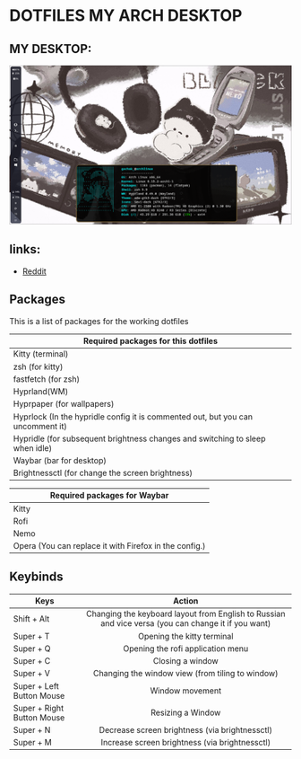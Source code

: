 # DOTFILES MY ARCH DESKTOP

## MY DESKTOP:
![N|Solid](https://raw.githubusercontent.com/gachakoreika/dotfiles_mydesktop/refs/heads/main/2025-06-19-160144_hyprshot.png)

## links:
- [Reddit](https://www.reddit.com/r/arch/comments/1lfahw8/my_arch_linux_desktop_on_hyprland/)

## Packages

This is a list of packages for the working dotfiles

| Required packages for this dotfiles |
| ------ |
| Kitty (terminal) | 
| zsh (for kitty) |
| fastfetch (for zsh) |
| Hyprland(WM) | 
| Hyprpaper (for wallpapers) | 
| Hyprlock (In the hypridle config it is commented out, but you can uncomment it) | 
| Hypridle (for subsequent brightness changes and switching to sleep when idle) |
| Waybar (bar for desktop) |
| Brightnessctl (for change the screen brightness) |

| Required packages for Waybar |
| ------- |
| Kitty |
| Rofi |
| Nemo |
| Opera (You can replace it with Firefox in the config.) |

## Keybinds

| Keys | Action |
| ----- | :-----: |
| Shift + Alt | Changing the keyboard layout from English to Russian and vice versa (you can change it if you want) |
| Super + T | Opening the kitty terminal |
| Super + Q | Opening the rofi application menu |
| Super + C | Closing a window |
| Super + V | Changing the window view (from tiling to window) |
| Super + Left Button Mouse | Window movement |
| Super + Right Button Mouse | Resizing a Window |
| Super + N | Decrease screen brightness (via brightnessctl) |
| Super + M | Increase screen brightness (via brightnessctl) |

